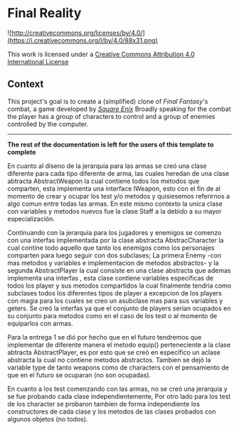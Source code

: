 Final Reality
=============

![http://creativecommons.org/licenses/by/4.0/](https://i.creativecommons.org/l/by/4.0/88x31.png)

This work is licensed under a 
[Creative Commons Attribution 4.0 International License](http://creativecommons.org/licenses/by/4.0/)

Context
-------

This project's goal is to create a (simplified) clone of _Final Fantasy_'s combat, a game developed
by [_Square Enix_](https://www.square-enix.com)
Broadly speaking for the combat the player has a group of characters to control and a group of 
enemies controlled by the computer.

---

**The rest of the documentation is left for the users of this template to complete**

En cuanto al diseno de la jerarquia para las armas se creó una clase diferente para cada tipo diferente de arma, las cuales heredan de una clase abtracta AbstractWeapon la cual contiene todos los metodos que comparten, esta implementa una interface IWeapon, esto con el fin de al momento de crear y ocupar  los test y/o metodos  y  quisiesemos referirnos a algo comun entre todas las armas. En este mismo contexto la unica clase con variables y metodos nuevos fue la clase Staff a la debido a su mayor especialización.

Continuando con la jerarquia para los jugadores y enemigos se comenzo con una interfas implementada por la clase abstracta AbstracCharacter la cual contine todo aquello que tanto los enemigos como los personajes comparten para luego seguir con dos subclases; La primera Enemy -con mas metodos y variables e implementacion de metodos abstractos- y la segunda AbstractPlayer la cual consiste en una clase abstracta que ademas implementa una interfas , esta clase contiene variables especificas de todos los player y sus metodos compartidos la cual finalmente tendria como subclases todos los diferentes tipos de player a excepcion de los players con magia para los cuales se creo un asubclase mas para sus variables y geters.  Se creó la interfas ya que el conjunto de players serian ocupados en su conjunto para metodos como en el caso de los test o al momento de equiparlos con armas.


Para la entrega 1 se dió por hecho que en el futuro tendremos que implementar de diferente manera el metodo equip() perteneciente a la clase abtracta AbstractPlayer,  es por esto que se creó en especifico un aclase abstracta la cual no contiene metodos abstractos. Tambien se dejó la variable type de tanto weapons como de characters con el pensamiento de que en el futuro se ocuparan (no son ocupadas). 

En cuanto  a los test comenzando con las armas,  no se creó una jerarquia y se fue probando cada clase independientemente, Por otro lado para los test de los character se probaron tambien de forma independiente los constructores de cada clase y los metodos de las clases probados con algunos objetos (no todos).
